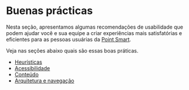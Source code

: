 # Buenas prácticas

Nesta seção, apresentamos algumas recomendações de usabilidade que podem ajudar você e sua equipe a criar experiências mais satisfatórias e eficientes para as pessoas usuárias da [Point Smart](/developers/pt/docs/mp-point/integration-configuration/integrate-with-pdv/introduction).

Veja nas seções abaixo quais são essas boas práticas.

* [Heurísticas](/developers/pt/docs/mp-point/mini-apps/best-practices/heuristics)
* [Acessibilidade](/developers/pt/docs/mp-point/mini-apps/best-practices/accessibility)
* [Conteúdo](/developers/pt/docs/mp-point/mini-apps/best-practices/content)
* [Arquitetura e navegação](/developers/pt/docs/mp-point/mini-apps/best-practices/architecture)